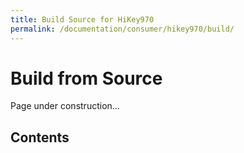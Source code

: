 ```yaml
---
title: Build Source for HiKey970
permalink: /documentation/consumer/hikey970/build/
---
```

# Build from Source

Page under construction...

## Contents
